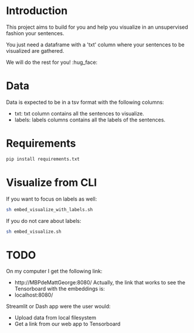 # Introduction

This project aims to build for you and help you visualize in an unsupervised fashion your sentences.

You just need a dataframe with a 'txt' column where your sentences to be visualized are
gathered.

We will do the rest for you! :hug_face: 

# Data 

Data is expected to be in a tsv format with the following columns: 
 * txt: txt column contains all the sentences to visualize.
 * labels: labels columns contains all the labels of the sentences.


# Requirements

```bash
pip install requirements.txt
```

# Visualize from CLI 

If you want to focus on labels as well: 
```bash
sh embed_visualize_with_labels.sh
```

If you do not care about labels: 
```bash
sh embed_visualize.sh
```

# TODO

On my computer I get the following link: 
 * http://MBPdeMattGeorge:8080/ 
Actually, the link that works to see the Tensorboard with the embeddings is:
* localhost:8080/ 


Streamlit or Dash app were the user would: 
* Upload data from local filesystem 
* Get a link from our web app to Tensorboard 

 